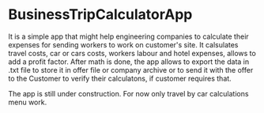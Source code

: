 # BusinessTripCalculatorApp
It is a simple app that might help engineering companies to calculate
their expenses for sending workers to work on customer's site. It calsulates
travel costs, car or cars costs, workers labour and hotel expenses, allows to add a
profit factor. After math is done, the app allows to export the data in .txt file to 
store it in offer file or company archive or to send it with the offer to the Customer
to verify their calculatons, if customer requires that.

The app is still under construction.
For now only travel by car calculations menu work.